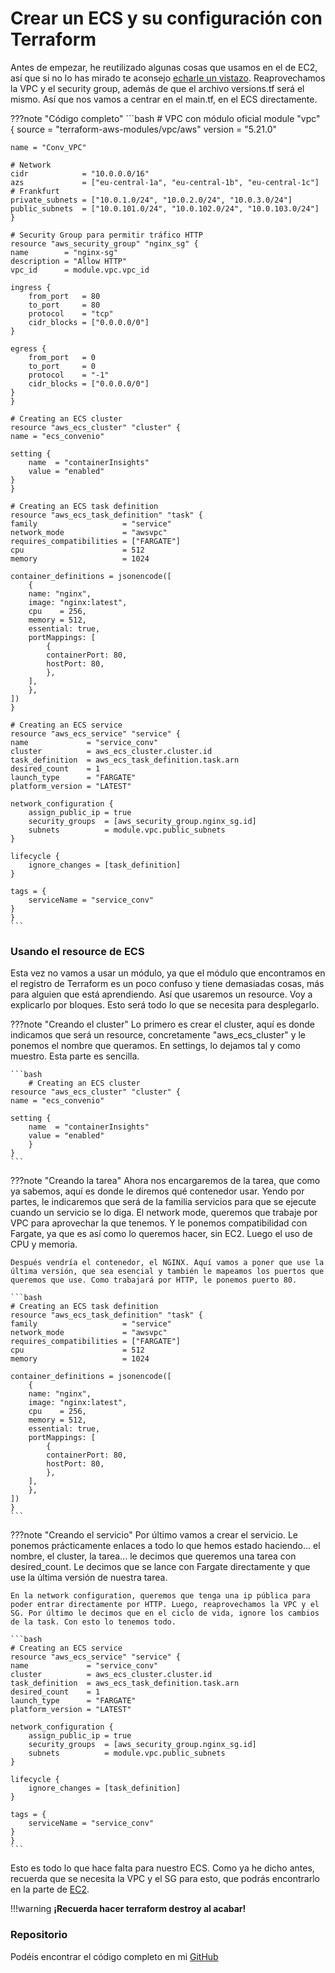 # Crear un ECS y su configuración con Terraform
Antes de empezar, he reutilizado algunas cosas que usamos en el de EC2, así que si no lo has mirado te aconsejo [echarle un vistazo](TerraEC2.md). Reaprovechamos la VPC y el security group, además de que el archivo versions.tf será el mismo. Así que nos vamos a centrar en el main.tf, en el ECS directamente.

???note "Código completo"
    ```bash
    # VPC con módulo oficial
    module "vpc" {
    source  = "terraform-aws-modules/vpc/aws"
    version = "5.21.0"

    name = "Conv_VPC"

    # Network
    cidr            = "10.0.0.0/16"
    azs             = ["eu-central-1a", "eu-central-1b", "eu-central-1c"] # Frankfurt
    private_subnets = ["10.0.1.0/24", "10.0.2.0/24", "10.0.3.0/24"]
    public_subnets  = ["10.0.101.0/24", "10.0.102.0/24", "10.0.103.0/24"]
    }

    # Security Group para permitir tráfico HTTP
    resource "aws_security_group" "nginx_sg" {
    name        = "nginx-sg"
    description = "Allow HTTP"
    vpc_id      = module.vpc.vpc_id

    ingress {
        from_port   = 80
        to_port     = 80
        protocol    = "tcp"
        cidr_blocks = ["0.0.0.0/0"]
    }

    egress {
        from_port   = 0
        to_port     = 0
        protocol    = "-1"
        cidr_blocks = ["0.0.0.0/0"]
    }
    }

    # Creating an ECS cluster
    resource "aws_ecs_cluster" "cluster" {
    name = "ecs_convenio"

    setting {
        name  = "containerInsights"
        value = "enabled"
    }
    }

    # Creating an ECS task definition
    resource "aws_ecs_task_definition" "task" {
    family                   = "service"
    network_mode             = "awsvpc"
    requires_compatibilities = ["FARGATE"]
    cpu                      = 512
    memory                   = 1024

    container_definitions = jsonencode([
        {
        name: "nginx",
        image: "nginx:latest",
        cpu    = 256,
        memory = 512,
        essential: true,
        portMappings: [
            {
            containerPort: 80,
            hostPort: 80,
            },
        ],
        },
    ])
    }

    # Creating an ECS service
    resource "aws_ecs_service" "service" {
    name             = "service_conv"
    cluster          = aws_ecs_cluster.cluster.id
    task_definition  = aws_ecs_task_definition.task.arn
    desired_count    = 1
    launch_type      = "FARGATE"
    platform_version = "LATEST"

    network_configuration {
        assign_public_ip = true
        security_groups  = [aws_security_group.nginx_sg.id]
        subnets          = module.vpc.public_subnets
    }

    lifecycle {
        ignore_changes = [task_definition]
    }

    tags = {
        serviceName = "service_conv"
    }
    }
    ```

### Usando el resource de ECS
Esta vez no vamos a usar un módulo, ya que el módulo que encontramos en el registro de Terraform es un poco confuso y tiene demasiadas cosas, más para alguien que está aprendiendo. Así que usaremos un resource. Voy a explicarlo por bloques. Esto será todo lo que se necesita para desplegarlo.

???note "Creando el cluster"
    Lo primero es crear el cluster, aquí es donde indicamos que será un resource, concretamente "aws_ecs_cluster" y le ponemos el nombre que queramos. En settings, lo dejamos tal y como muestro. Esta parte es sencilla.

    ```bash
        # Creating an ECS cluster
    resource "aws_ecs_cluster" "cluster" {
    name = "ecs_convenio"

    setting {
        name  = "containerInsights"
        value = "enabled"
        }
    }
    ```

???note "Creando la tarea"
    Ahora nos encargaremos de la tarea, que como ya sabemos, aquí es donde le diremos qué contenedor usar. Yendo por partes, le indicaremos que será de la familia servicios para que se ejecute cuando un servicio se lo diga. El network mode, queremos que trabaje por VPC para aprovechar la que tenemos. Y le ponemos compatibilidad con Fargate, ya que es así como lo queremos hacer, sin EC2. Luego el uso de CPU y memoria.

    Después vendría el contenedor, el NGINX. Aquí vamos a poner que use la última versión, que sea esencial y también le mapeamos los puertos que queremos que use. Como trabajará por HTTP, le ponemos puerto 80.

    ```bash
    # Creating an ECS task definition
    resource "aws_ecs_task_definition" "task" {
    family                   = "service"
    network_mode             = "awsvpc"
    requires_compatibilities = ["FARGATE"]
    cpu                      = 512
    memory                   = 1024

    container_definitions = jsonencode([
        {
        name: "nginx",
        image: "nginx:latest",
        cpu    = 256,
        memory = 512,
        essential: true,
        portMappings: [
            {
            containerPort: 80,
            hostPort: 80,
            },
        ],
        },
    ])
    }
    ```

???note "Creando el servicio"
    Por último vamos a crear el servicio. Le ponemos prácticamente enlaces a todo lo que hemos estado haciendo... el nombre, el cluster, la tarea... le decimos que queremos una tarea con desired_count. Le decimos que se lance con Fargate directamente y que use la última versión de nuestra tarea. 

    En la network configuration, queremos que tenga una ip pública para poder entrar directamente por HTTP. Luego, reaprovechamos la VPC y el SG. Por último le decimos que en el ciclo de vida, ignore los cambios de la task. Con esto lo tenemos todo.

    ```bash
    # Creating an ECS service
    resource "aws_ecs_service" "service" {
    name             = "service_conv"
    cluster          = aws_ecs_cluster.cluster.id
    task_definition  = aws_ecs_task_definition.task.arn
    desired_count    = 1
    launch_type      = "FARGATE"
    platform_version = "LATEST"

    network_configuration {
        assign_public_ip = true
        security_groups  = [aws_security_group.nginx_sg.id]
        subnets          = module.vpc.public_subnets
    }

    lifecycle {
        ignore_changes = [task_definition]
    }

    tags = {
        serviceName = "service_conv"
    }
    }
    ```

Esto es todo lo que hace falta para nuestro ECS. Como ya he dicho antes, recuerda que se necesita la VPC y el SG para esto, que podrás encontrarlo en la parte de [EC2](TerraEC2.md).

!!!warning
    **¡Recuerda hacer terraform destroy al acabar!**

### Repositorio
Podéis encontrar el código completo en mi [GitHub](https://github.com/AlvaroGarOca/ClassRoom-Terraform/tree/main/practica-2)